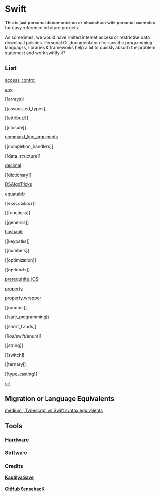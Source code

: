 # Swift

This is just personal documentation or cheatsheet with personal examples for easy reference in future projects.

As sometimes, we would have limited internet access or restrictive data download policies. Personal Git documentation for specific programming languages, libraries & frameworks help a lot to quickly absorb the problem statement and work swiftly :P



## List

[access_control](ios/swift/access_control.md)

[any](any.md)

[[arrays]]

[[associated_types]]

[[attribute]]

[[closure]]

[command_line_arguments](command_line_arguments.md)

[[completion_handlers]]

[[data_structure]]

[decimal](decimal.md)

[[dictionary]]

[DSAlgoTricks](DSAlgoTricks.md)

[equatable](equatable.md)

[[executables]]

[[functions]]

[[generics]]

[hashable](hashable.md)

[[keypaths]]

[[numbers]]

[[optimization]]

[[optionals]]

[prerequisite_iOS](prerequisite_iOS.md)

[property](property.md)

[property_wrapper](property_wrapper.md)

[[random]]

[[safe_programming]]

[[short_hands]]

[[ios/swift/enum]]

[[string]]

[[switch]]

[[ternary]]

[[type_casting]]

[url](url.md)

## Migration or Language Equivalents

[medium | Typescript vs Swift syntax equivalents](https://medium.com/@yankuan/syntax-comparison-typescript-vs-swift-7c94dfb2f7da)


## Tools

### [Hardware](hardware/README_hardware.md)

### [Software](tools/apps.md)

### Credits
#### [Kautilya Save](https://sensehack.github.io/)
#### [GitHub SensehacK](https://github.com/SensehacK)

